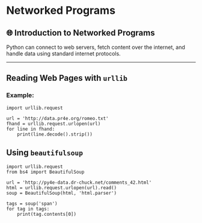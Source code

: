 # Networked Programs

## 🌐 Introduction to Networked Programs
Python can connect to web servers, fetch content over the internet, and handle data using standard internet protocols.

---

## Reading Web Pages with `urllib`

### Example:
```
import urllib.request

url = 'http://data.pr4e.org/romeo.txt'
fhand = urllib.request.urlopen(url)
for line in fhand:
    print(line.decode().strip())
```
## Using `beautifulsoup`
````
import urllib.request
from bs4 import BeautifulSoup

url = 'http://py4e-data.dr-chuck.net/comments_42.html'
html = urllib.request.urlopen(url).read()
soup = BeautifulSoup(html, 'html.parser')

tags = soup('span')
for tag in tags:
    print(tag.contents[0])
````

